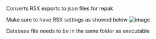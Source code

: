 Converts RSX exports to json files for repak

Make sure to have RSX settings as showed below
![image](https://github.com/user-attachments/assets/f24f86c6-9d6c-42b1-877a-2583023d3f01)

Database file needs to be in the same folder as executable
